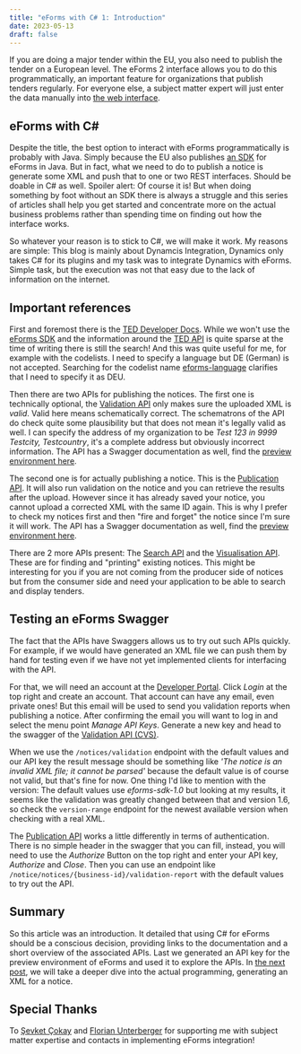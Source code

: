 ```yaml
---
title: "eForms with C# 1: Introduction"
date: 2023-05-13
draft: false
---
```


If you are doing a major tender within the EU, you also need to publish the tender on a European level. 
The eForms 2 interface allows you to do this programmatically, an important feature for organizations that publish tenders regularly. For everyone else, a subject matter expert will just enter the data manually into [the web interface](https://enotices.ted.europa.eu/).

## eForms with C#
Despite the title, the best option to interact with eForms programmatically is probably with Java. Simply because the EU also publishes [an SDK](https://github.com/OP-TED/eForms-SDK) for eForms in Java.
But in fact, what we need to do to publish a notice is generate some XML and push that to one or two REST interfaces. Should be doable in C# as well. Spoiler alert: Of course it is! But when doing something by foot without an SDK there is always a struggle and this series of articles shall help you get started and concentrate more on the actual business problems rather than spending time on finding out how the interface works.

So whatever your reason is to stick to C#, we will make it work. My reasons are simple: This blog is mainly about Dynamcis Integration, Dynamics only takes C# for its plugins and my task was to integrate Dynamics with eForms. Simple task, but the execution was not that easy due to the lack of information on the internet.

## Important references
First and foremost there is the [TED Developer Docs](https://docs.ted.europa.eu/home/index.html). While we won't use the [eForms SDK](https://docs.ted.europa.eu/eforms/latest/index.html) and the information around the [TED API](https://docs.ted.europa.eu/api/index.html) is quite sparse at the time of writing there is still the search! And this was quite useful for me, for example with the codelists. 
I need to specify a language but DE (German) is not accepted. Searching for the codelist name [eforms-language](https://docs.ted.europa.eu/eforms/latest/reference/code-lists/eforms-language.html) clarifies that I need to specify it as DEU.

Then there are two APIs for publishing the notices. The first one is technically optional, the [Validation API](https://docs.ted.europa.eu/api/endpoints/cvs-ted-europa-eu.html) only makes sure the uploaded XML is _valid_. Valid here means schematically correct. The schematrons of the API do check quite some plausibility but that does not mean it's legally valid as well. I can specify the address of my organization to be _Test 123 in 9999 Testcity, Testcountry_, it's a complete address but obviously incorrect information. 
The API has a Swagger documentation as well, find the [preview environment here](https://cvs.preview.ted.europa.eu/swagger-ui/index.html).

The second one is for actually publishing a notice. This is the [Publication API](https://docs.ted.europa.eu/api/endpoints/enotices2-ted-europa-eu-esenders.html). It will also run validation on the notice and you can retrieve the results after the upload. However since it has already saved your notice, you cannot upload a corrected XML with the same ID again. This is why I prefer to check my notices first and then "fire and forget" the notice since I'm sure it will work.
The API has a Swagger documentation as well, find the [preview environment here](https://enotices2.preview.ted.europa.eu/esenders/swagger-ui/).

There are 2 more APIs present: The [Search API](https://docs.ted.europa.eu/api/endpoints/ted-europa-eu.html) and the [Visualisation API](https://docs.ted.europa.eu/api/endpoints/viewer-ted-europa-eu.html). These are for finding and "printing" existing notices. This might be interesting for you if you are not coming from the producer side of notices but from the consumer side and need your application to be able to search and display tenders. 

## Testing an eForms Swagger
The fact that the APIs have Swaggers allows us to try out such APIs quickly. For example, if we would have generated an XML file we can push them by hand for testing even if we have not yet implemented clients for interfacing with the API. 

For that, we will need an account at the [Developer Portal](https://developer.preview.ted.europa.eu/home). Click _Login_ at the top right and create an account. That account can have any email, even private ones! But this email will be used to send you validation reports when publishing a notice. After confirming the email you will want to log in and select the menu point _Manage API Keys_. Generate a new key and head to the swagger of the [Validation API (CVS)](https://cvs.preview.ted.europa.eu/swagger-ui/index.html). 

When we use the `/notices/validation` endpoint with the default values and our API key the result message should be something like _'The notice is an invalid XML file; it cannot be parsed'_ because the default value is of course not valid, but that's fine for now. One thing I'd like to mention with the version: The default values use _eforms-sdk-1.0_ but looking at my results, it seems like the validation was greatly changed between that and version 1.6, so check the `version-range` endpoint for the newest available version when checking with a real XML.

The [Publication API](https://enotices2.preview.ted.europa.eu/esenders/swagger-ui/) works a little differently in terms of authentication. There is no simple header in the swagger that you can fill, instead, you will need to use the _Authorize_ Button on the top right and enter your API key, _Authorize_ and _Close_. Then you can use an endpoint like `/notice/notices/{business-id}/validation-report` with the default values to try out the API. 

## Summary
So this article was an introduction. It detailed that using C# for eForms should be a conscious decision, providing links to the documentation and a short overview of the associated APIs. Last we generated an API key for the preview environment of eForms and used it to explore the APIs. In [the next post](/post/eForms-scharp/generating), we will take a deeper dive into the actual programming, generating an XML for a notice. 

## Special Thanks
To [Şevket Çokay](https://www.linkedin.com/in/sevketcokay/) and [Florian Unterberger](https://www.linkedin.com/in/florian-unterberger-3bab39106/) for supporting me with subject matter expertise and contacts in implementing eForms integration!